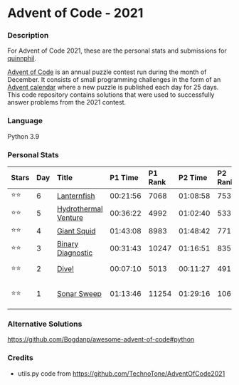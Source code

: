 Advent of Code - 2021
=====================

### Description    

For Advent of Code 2021, these are the personal stats and submissions for [quinnphil](https://github.com/quinnphil).

[Advent of Code](https://adventofcode.com/) is an annual puzzle contest run during the month of December.
  It consists of small programming challenges in the form of an [Advent calendar](https://en.wikipedia.org/wiki/Advent_calendar)
  where a new puzzle is published each day for 25 days.  This code repository contains solutions that were used to 
successfully answer problems from the 2021 contest.  

### Language  
Python 3.9

### Personal Stats  

| Stars | Day | Title                                                       | P1 Time  | P1 Rank | P2 Time  | P2 Rank | Notes               |
|:------|:----|:------------------------------------------------------------|:---------|:--------|:---------|:--------|:--------------------|
| ⭐⭐    | 6   | [Lanternfish](https://adventofcode.com/2021/day/6)          | 00:21:56 | 7068    | 01:08:58 | 7534    |                     |
| ⭐⭐    | 5   | [Hydrothermal Venture](https://adventofcode.com/2021/day/5) | 00:36:22 | 4992    | 01:02:40 | 5333    |                     |
| ⭐⭐    | 4   | [Giant Squid](https://adventofcode.com/2021/day/4)          | 01:43:08 | 8983    | 01:48:42 | 7716    |                     |
| ⭐⭐    | 3   | [Binary Diagnostic](https://adventofcode.com/2021/day/3)    | 00:31:43 | 10247   | 01:16:51 | 8352    |                     |
| ⭐⭐    | 2   | [Dive!](https://adventofcode.com/2021/day/2)                | 00:07:10 | 5013    | 00:11:27 | 4910    | 05:00 start         |
| ⭐⭐    | 1   | [Sonar Sweep](https://adventofcode.com/2021/day/1)          | 01:13:46 | 11254   | 01:29:16 | 10643   | 06:05 start (late!) |

### Alternative Solutions

https://github.com/Bogdanp/awesome-advent-of-code#python


### Credits

- utils.py code from https://github.com/TechnoTone/AdventOfCode2021
